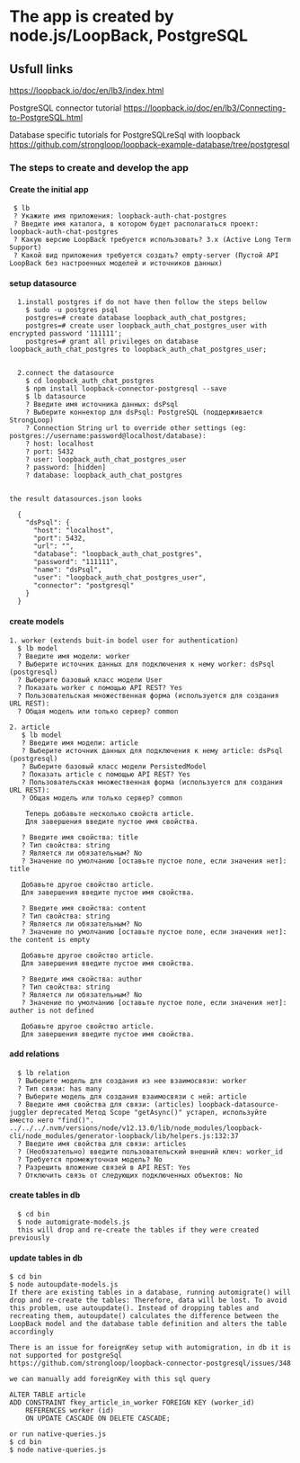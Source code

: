 # The app is created by node.js/LoopBack, PostgreSQL

## Usfull links

https://loopback.io/doc/en/lb3/index.html

PostgreSQL connector tutorial https://loopback.io/doc/en/lb3/Connecting-to-PostgreSQL.html

Database specific tutorials for PostgreSQLreSql with loopback https://github.com/strongloop/loopback-example-database/tree/postgresql

### The steps to create and develop the app
 &NewLine;
 #### Create the initial app

     $ lb
     ? Укажите имя приложения: loopback-auth-chat-postgres
     ? Введите имя каталога, в котором будет располагаться проект: loopback-auth-chat-postgres
     ? Какую версию LoopBack требуется использовать? 3.x (Active Long Term Support)
     ? Какой вид приложения требуется создать? empty-server (Пустой API LoopBack без настроенных моделей и источников данных)

 #### setup datasource

      1.install postgres if do not have then follow the steps bellow
        $ sudo -u postgres psql
        postgres=# create database loopback_auth_chat_postgres;
        postgres=# create user loopback_auth_chat_postgres_user with encrypted password '111111';
        postgres=# grant all privileges on database loopback_auth_chat_postgres to loopback_auth_chat_postgres_user;


      2.connect the datasource
        $ cd loopback_auth_chat_postgres
        $ npm install loopback-connector-postgresql --save
        $ lb datasource
        ? Введите имя источника данных: dsPsql
        ? Выберите коннектор для dsPsql: PostgreSQL (поддерживается StrongLoop)
        ? Connection String url to override other settings (eg: postgres://username:password@localhost/database):
        ? host: localhost
        ? port: 5432
        ? user: loopback_auth_chat_postgres_user
        ? password: [hidden]
        ? database: loopback_auth_chat_postgres


    the result datasources.json looks

      {
        "dsPsql": {
          "host": "localhost",
          "port": 5432,
          "url": "",
          "database": "loopback_auth_chat_postgres",
          "password": "111111",
          "name": "dsPsql",
          "user": "loopback_auth_chat_postgres_user",
          "connector": "postgresql"
        }
      }


 #### create models

    1. worker (extends buit-in bodel user for authentication)
      $ lb model
      ? Введите имя модели: worker
      ? Выберите источник данных для подключения к нему worker: dsPsql (postgresql)
      ? Выберите базовый класс модели User
      ? Показать worker с помощью API REST? Yes
      ? Пользовательская множественная форма (используется для создания URL REST):
      ? Общая модель или только сервер? common

    2. article
       $ lb model
       ? Введите имя модели: article
       ? Выберите источник данных для подключения к нему article: dsPsql (postgresql)
       ? Выберите базовый класс модели PersistedModel
       ? Показать article с помощью API REST? Yes
       ? Пользовательская множественная форма (используется для создания URL REST):
       ? Общая модель или только сервер? common

        Теперь добавьте несколько свойств article.
        Для завершения введите пустое имя свойства.

       ? Введите имя свойства: title
       ? Тип свойства: string
       ? Является ли обязательным? No
       ? Значение по умолчанию [оставьте пустое поле, если значения нет]: title

       Добавьте другое свойство article.
       Для завершения введите пустое имя свойства.

       ? Введите имя свойства: content
       ? Тип свойства: string
       ? Является ли обязательным? No
       ? Значение по умолчанию [оставьте пустое поле, если значения нет]: the content is empty

       Добавьте другое свойство article.
       Для завершения введите пустое имя свойства.

       ? Введите имя свойства: author
       ? Тип свойства: string
       ? Является ли обязательным? No
       ? Значение по умолчанию [оставьте пустое поле, если значения нет]: auther is not defined

       Добавьте другое свойство article.
       Для завершения введите пустое имя свойства.


  #### add relations

      $ lb relation
      ? Выберите модель для создания из нее взаимосвязи: worker
      ? Тип связи: has many
      ? Выберите модель для создания взаимосвязи с ней: article
      ? Введите имя свойства для связи: (articles) loopback-datasource-juggler deprecated Метод Scope "getAsync()" устарел, используйте вместо него "find()". ../../../.nvm/versions/node/v12.13.0/lib/node_modules/loopback-cli/node_modules/generator-loopback/lib/helpers.js:132:37
      ? Введите имя свойства для связи: articles
      ? (Необязательно) введите пользовательский внешний ключ: worker_id
      ? Требуется промежуточная модель? No
      ? Разрешить вложение связей в API REST: Yes
      ? Отключить связь от следующих подключенных объектов: No

 #### create tables in db

      $ cd bin
      $ node automigrate-models.js
      this will drop and re-create the tables if they were created previously

 #### update tables in db

    $ cd bin
    $ node autoupdate-models.js
    If there are existing tables in a database, running automigrate() will drop and re-create the tables: Therefore, data will be lost. To avoid this problem, use autoupdate(). Instead of dropping tables and recreating them, autoupdate() calculates the difference between the LoopBack model and the database table definition and alters the table accordingly

    There is an issue for foreignKey setup with automigration, in db it is not supported for postgreSql
    https://github.com/strongloop/loopback-connector-postgresql/issues/348

    we can manually add foreignKey with this sql query

    ALTER TABLE article
    ADD CONSTRAINT fkey_article_in_worker FOREIGN KEY (worker_id)
        REFERENCES worker (id)
        ON UPDATE CASCADE ON DELETE CASCADE;

    or run native-queries.js
    $ cd bin
    $ node native-queries.js
